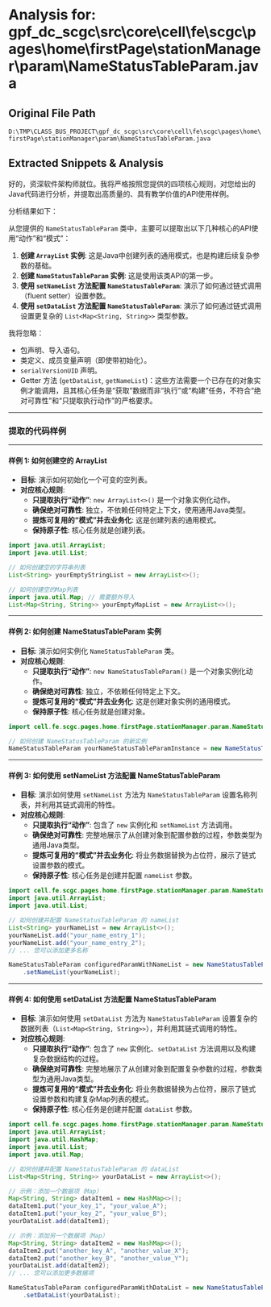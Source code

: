 # Analysis for: gpf_dc_scgc\src\core\cell\fe\scgc\pages\home\firstPage\stationManager\param\NameStatusTableParam.java

## Original File Path
`D:\TMP\CLASS_BUS_PROJECT\gpf_dc_scgc\src\core\cell\fe\scgc\pages\home\firstPage\stationManager\param\NameStatusTableParam.java`

## Extracted Snippets & Analysis
好的，资深软件架构师就位。我将严格按照您提供的四项核心规则，对您给出的Java代码进行分析，并提取出高质量的、具有教学价值的API使用样例。

分析结果如下：

从您提供的 `NameStatusTableParam` 类中，主要可以提取出以下几种核心的API使用“动作”和“模式”：

1.  **创建 `ArrayList` 实例**: 这是Java中创建列表的通用模式，也是构建后续复杂参数的基础。
2.  **创建 `NameStatusTableParam` 实例**: 这是使用该类API的第一步。
3.  **使用 `setNameList` 方法配置 `NameStatusTableParam`**: 演示了如何通过链式调用（fluent setter）设置参数。
4.  **使用 `setDataList` 方法配置 `NameStatusTableParam`**: 演示了如何通过链式调用设置更复杂的 `List<Map<String, String>>` 类型参数。

我将忽略：
*   包声明、导入语句。
*   类定义、成员变量声明（即使带初始化）。
*   `serialVersionUID` 声明。
*   Getter 方法 (`getDataList`, `getNameList`)：这些方法需要一个已存在的对象实例才能调用，且其核心任务是“获取”数据而非“执行”或“构建”任务，不符合“绝对可靠性”和“只提取执行动作”的严格要求。

---

### 提取的代码样例

---

#### **样例 1: 如何创建空的 ArrayList**

*   **目标**: 演示如何初始化一个可变的空列表。
*   **对应核心规则**:
    *   **只提取执行“动作”**: `new ArrayList<>()` 是一个对象实例化动作。
    *   **确保绝对可靠性**: 独立，不依赖任何特定上下文，使用通用Java类型。
    *   **提炼可复用的“模式”并去业务化**: 这是创建列表的通用模式。
    *   **保持原子性**: 核心任务就是创建列表。

```java
import java.util.ArrayList;
import java.util.List;

// 如何创建空的字符串列表
List<String> yourEmptyStringList = new ArrayList<>();

// 如何创建空的Map列表
import java.util.Map; // 需要额外导入
List<Map<String, String>> yourEmptyMapList = new ArrayList<>();
```

---

#### **样例 2: 如何创建 NameStatusTableParam 实例**

*   **目标**: 演示如何实例化 `NameStatusTableParam` 类。
*   **对应核心规则**:
    *   **只提取执行“动作”**: `new NameStatusTableParam()` 是一个对象实例化动作。
    *   **确保绝对可靠性**: 独立，不依赖任何特定上下文。
    *   **提炼可复用的“模式”并去业务化**: 这是创建对象实例的通用模式。
    *   **保持原子性**: 核心任务就是创建对象。

```java
import cell.fe.scgc.pages.home.firstPage.stationManager.param.NameStatusTableParam;

// 如何创建 NameStatusTableParam 的新实例
NameStatusTableParam yourNameStatusTableParamInstance = new NameStatusTableParam();
```

---

#### **样例 3: 如何使用 setNameList 方法配置 NameStatusTableParam**

*   **目标**: 演示如何使用 `setNameList` 方法为 `NameStatusTableParam` 设置名称列表，并利用其链式调用的特性。
*   **对应核心规则**:
    *   **只提取执行“动作”**: 包含了 `new` 实例化和 `setNameList` 方法调用。
    *   **确保绝对可靠性**: 完整地展示了从创建对象到配置参数的过程，参数类型为通用Java类型。
    *   **提炼可复用的“模式”并去业务化**: 将业务数据替换为占位符，展示了链式设置参数的模式。
    *   **保持原子性**: 核心任务是创建并配置 `nameList` 参数。

```java
import cell.fe.scgc.pages.home.firstPage.stationManager.param.NameStatusTableParam;
import java.util.ArrayList;
import java.util.List;

// 如何创建并配置 NameStatusTableParam 的 nameList
List<String> yourNameList = new ArrayList<>();
yourNameList.add("your_name_entry_1");
yourNameList.add("your_name_entry_2");
// ... 您可以添加更多名称

NameStatusTableParam configuredParamWithNameList = new NameStatusTableParam()
    .setNameList(yourNameList);
```

---

#### **样例 4: 如何使用 setDataList 方法配置 NameStatusTableParam**

*   **目标**: 演示如何使用 `setDataList` 方法为 `NameStatusTableParam` 设置复杂的数据列表（`List<Map<String, String>>`），并利用其链式调用的特性。
*   **对应核心规则**:
    *   **只提取执行“动作”**: 包含了 `new` 实例化、`setDataList` 方法调用以及构建复杂数据结构的过程。
    *   **确保绝对可靠性**: 完整地展示了从创建对象到配置复杂参数的过程，参数类型为通用Java类型。
    *   **提炼可复用的“模式”并去业务化**: 将业务数据替换为占位符，展示了链式设置参数和构建复杂Map列表的模式。
    *   **保持原子性**: 核心任务是创建并配置 `dataList` 参数。

```java
import cell.fe.scgc.pages.home.firstPage.stationManager.param.NameStatusTableParam;
import java.util.ArrayList;
import java.util.HashMap;
import java.util.List;
import java.util.Map;

// 如何创建并配置 NameStatusTableParam 的 dataList
List<Map<String, String>> yourDataList = new ArrayList<>();

// 示例：添加一个数据项（Map）
Map<String, String> dataItem1 = new HashMap<>();
dataItem1.put("your_key_1", "your_value_A");
dataItem1.put("your_key_2", "your_value_B");
yourDataList.add(dataItem1);

// 示例：添加另一个数据项（Map）
Map<String, String> dataItem2 = new HashMap<>();
dataItem2.put("another_key_A", "another_value_X");
dataItem2.put("another_key_B", "another_value_Y");
yourDataList.add(dataItem2);
// ... 您可以添加更多数据项

NameStatusTableParam configuredParamWithDataList = new NameStatusTableParam()
    .setDataList(yourDataList);
```